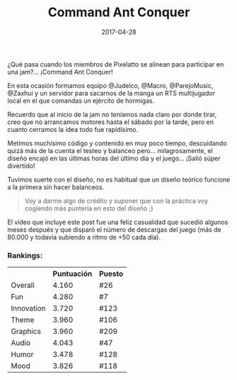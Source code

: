 ﻿---
layout: post
title: Command Ant Conquer
date: 2017-04-28
description: Esta isla no es suficiente grande para nosotros cuatro
img: assets/img/cover/commandantconquer.jpg
video: oLG4MtPQ-tY
tags: [Juegos]
words: 3 minutos
status: published
action-text: Descarga en LudumDare
action-link: https://ldjam.com/events/ludum-dare/38/command-ant-conquer
---

¿Qué pasa cuando los miembros de Pixelatto se alinean para participar en una jam?...
¡Command Ant Conquer!

En esta ocasión formamos equipo @Judelco, @Macro, @ParejoMusic, @Zaxhui y un servidor para sacarnos de la manga un RTS multijugador local en el que comandas un ejército de hormigas.

Recuerdo que al inicio de la jam no teníamos nada claro por donde tirar, creo que no arrancamos motores hasta el sábado por la tarde, pero en cuanto cerramos la idea todo fue rapidísimo.

Metimos muchísimo código y contenido en muy poco tiempo, descuidando quizá más de la cuenta el testeo y balanceo pero... milagrosamente, el diseño encajó en las últimas horas del último día y el juego... ¡Salió súper divertido!

Tuvimos suerte con el diseño, no es habitual que un diseño teórico funcione a la primera sin hacer balanceos.

<blockquote>Voy a darme algo de crédito y suponer que con la práctica voy cogiendo más puntería en esto del diseño ;)</blockquote>

El vídeo que incluye este post fue una feliz casualidad que sucedió algunos meses después y que disparó el número de descargas del juego (más de 80.000 y todavía subiendo a ritmo de +50 cada día).

### Rankings:
<table>
<tr><th></th><th class="cell-center">Puntuación</th><th class="cell-center">Puesto</th></tr>
<tr><td>Overall		</td><td class="cell-center score">4.160</td><td class="cell-center rank">#26</td></tr>
<tr><td>Fun			</td><td class="cell-center score">4.280</td><td class="cell-center rank">#7</td></tr>
<tr><td>Innovation	</td><td class="cell-center score">3.720</td><td class="cell-center rank">#123</td></tr>
<tr><td>Theme		</td><td class="cell-center score">3.960</td><td class="cell-center rank">#106</td></tr>
<tr><td>Graphics	</td><td class="cell-center score">3.960</td><td class="cell-center rank">#209</td></tr>
<tr><td>Audio		</td><td class="cell-center score">4.043</td><td class="cell-center rank">#47</td></tr>
<tr><td>Humor		</td><td class="cell-center score">3.478</td><td class="cell-center rank">#128</td></tr>
<tr><td>Mood		</td><td class="cell-center score">3.826</td><td class="cell-center rank">#118</td></tr>
</table>
